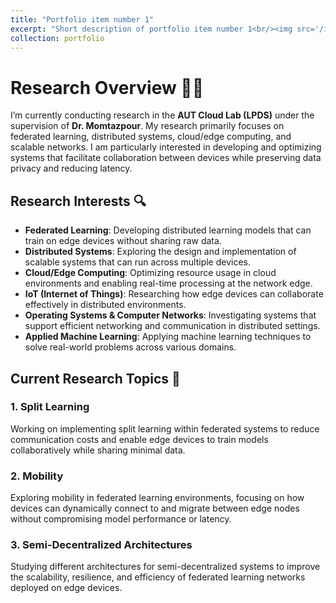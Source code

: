 ```yaml
---
title: "Portfolio item number 1"
excerpt: "Short description of portfolio item number 1<br/><img src='/images/500x300.png'>"
collection: portfolio
---
```

# Research Overview 🧑‍💻

I’m currently conducting research in the **AUT Cloud Lab (LPDS)** under the supervision of **Dr. Momtazpour**. My research primarily focuses on federated learning, distributed systems, cloud/edge computing, and scalable networks. I am particularly interested in developing and optimizing systems that facilitate collaboration between devices while preserving data privacy and reducing latency.

## Research Interests 🔍

- **Federated Learning**: Developing distributed learning models that can train on edge devices without sharing raw data.
- **Distributed Systems**: Exploring the design and implementation of scalable systems that can run across multiple devices.
- **Cloud/Edge Computing**: Optimizing resource usage in cloud environments and enabling real-time processing at the network edge.
- **IoT (Internet of Things)**: Researching how edge devices can collaborate effectively in distributed environments.
- **Operating Systems & Computer Networks**: Investigating systems that support efficient networking and communication in distributed settings.
- **Applied Machine Learning**: Applying machine learning techniques to solve real-world problems across various domains.


## Current Research Topics 🚀

### 1. **Split Learning**
Working on implementing split learning within federated systems to reduce communication costs and enable edge devices to train models collaboratively while sharing minimal data.

### 2. **Mobility**
Exploring mobility in federated learning environments, focusing on how devices can dynamically connect to and migrate between edge nodes without compromising model performance or latency.

### 3. **Semi-Decentralized Architectures**
Studying different architectures for semi-decentralized systems to improve the scalability, resilience, and efficiency of federated learning networks deployed on edge devices.


